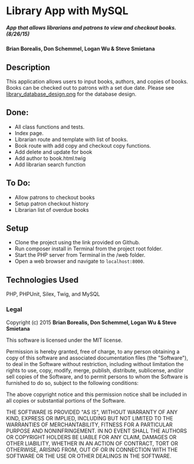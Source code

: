 # Library App with MySQL

##### App that allows librarians and patrons to view and checkout books. (8/26/15)

#### Brian Borealis, Don Schemmel, Logan Wu & Steve Smietana

## Description

This application allows users to input books, authors, and copies of books.
Books can be checked out to patrons with a set due date. Please see [library_database_design.png](library_database_design.png) for the database design.

## Done:
* All class functions and tests.
* Index page.
* Librarian route and template with list of books.
* Book route with add copy and checkout copy functions.
* Add delete and update for book
* Add author to book.html.twig
* Add librarian search function

## To Do:
* Allow patrons to checkout books
* Setup patron checkout history
* Librarian list of overdue books

## Setup
* Clone the project using the link provided on Github.
* Run composer install in Terminal from the project root folder.
* Start the PHP server from Terminal in the /web folder.
* Open a web browser and navigate to ```localhost:8000```.

## Technologies Used

PHP, PHPUnit, Silex, Twig, and MySQL

### Legal

Copyright (c) 2015 **Brian Borealis, Don Schemmel, Logan Wu & Steve Smietana**

This software is licensed under the MIT license.

Permission is hereby granted, free of charge, to any person obtaining a copy
of this software and associated documentation files (the "Software"), to deal
in the Software without restriction, including without limitation the rights
to use, copy, modify, merge, publish, distribute, sublicense, and/or sell
copies of the Software, and to permit persons to whom the Software is
furnished to do so, subject to the following conditions:

The above copyright notice and this permission notice shall be included in
all copies or substantial portions of the Software.

THE SOFTWARE IS PROVIDED "AS IS", WITHOUT WARRANTY OF ANY KIND, EXPRESS OR
IMPLIED, INCLUDING BUT NOT LIMITED TO THE WARRANTIES OF MERCHANTABILITY,
FITNESS FOR A PARTICULAR PURPOSE AND NONINFRINGEMENT. IN NO EVENT SHALL THE
AUTHORS OR COPYRIGHT HOLDERS BE LIABLE FOR ANY CLAIM, DAMAGES OR OTHER
LIABILITY, WHETHER IN AN ACTION OF CONTRACT, TORT OR OTHERWISE, ARISING FROM,
OUT OF OR IN CONNECTION WITH THE SOFTWARE OR THE USE OR OTHER DEALINGS IN
THE SOFTWARE.
